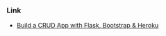 ### Link
- [Build a CRUD App with Flask, Bootstrap & Heroku](https://medium.com/technest/build-a-crud-app-with-flask-bootstrap-heroku-60dfa3a788e8)